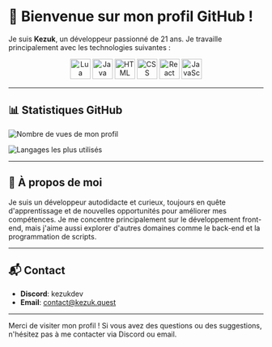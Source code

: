 # 👋 Bienvenue sur mon profil GitHub !

Je suis **Kezuk**, un développeur passionné de 21 ans. Je travaille principalement avec les technologies suivantes :
<p></p>
<p align="center">
  <img src="https://cdn.jsdelivr.net/gh/devicons/devicon/icons/lua/lua-original.svg" alt="Lua" width="40" height="40"/>
  <img src="https://cdn.jsdelivr.net/gh/devicons/devicon/icons/java/java-original.svg" alt="Java" width="40" height="40"/>
  <img src="https://cdn.jsdelivr.net/gh/devicons/devicon/icons/html5/html5-original.svg" alt="HTML" width="40" height="40"/>
  <img src="https://cdn.jsdelivr.net/gh/devicons/devicon/icons/css3/css3-original.svg" alt="CSS" width="40" height="40"/>
  <img src="https://cdn.jsdelivr.net/gh/devicons/devicon/icons/react/react-original.svg" alt="React" width="40" height="40"/>
  <img src="https://cdn.jsdelivr.net/gh/devicons/devicon/icons/javascript/javascript-original.svg" alt="JavaScript" width="40" height="40"/>
</p>

---

## 📊 Statistiques GitHub

![Nombre de vues de mon profil](https://komarev.com/ghpvc/?username=kezuk&color=blue)

![Langages les plus utilisés](https://github-readme-stats.vercel.app/api/top-langs/?username=kezuk&layout=compact&theme=tokyonight)

---

## 🚀 À propos de moi

Je suis un développeur autodidacte et curieux, toujours en quête d'apprentissage et de nouvelles opportunités pour améliorer mes compétences. Je me concentre principalement sur le développement front-end, mais j'aime aussi explorer d'autres domaines comme le back-end et la programmation de scripts.

---

## 📬 Contact

- **Discord**: kezukdev
- **Email**: [contact@kezuk.quest](mailto:contact@kezuk.quest)

---

Merci de visiter mon profil ! Si vous avez des questions ou des suggestions, n'hésitez pas à me contacter via Discord ou email.

